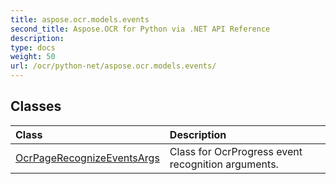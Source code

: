 ```yaml
---
title: aspose.ocr.models.events
second_title: Aspose.OCR for Python via .NET API Reference
description: 
type: docs
weight: 50
url: /ocr/python-net/aspose.ocr.models.events/
---
```





## Classes
| Class | Description |
| :- | :- |
|[OcrPageRecognizeEventsArgs](/ocr/python-net/aspose.ocr.models.events/ocrpagerecognizeeventsargs/)|Class for OcrProgress event recognition arguments.|
